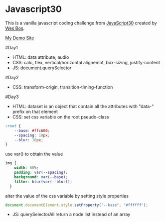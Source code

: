   # Javascript30

This is a vanilla javascript coding challenge from [JavaScript30](https://javascript30.com/) created by [Wes Bos](https://github.com/wesbos).

[My Demo Site](https://tkforce.github.io/javascript30/)

#Day1
  - HTML: data attribute, audio
  - CSS: calc, flex, vertical/horizontal alignemnt, box-sizing, justify-content
  - JS: document.querySelector


#Day2
  - CSS: transform-origin, transition-timing-function


#Day3
  - HTML: dataset is an object that contain all the attributes with "data-" prefix on that element
  - CSS: 
  set css variable on the root pseudo-class    
  ```css
  :root {
      --base: #ffc600;
      --spacing: 10px;
      --blur: 10px;
  }
  ```
  use var() to obtain the value
  ```css
  img {
      width: 60%;
      padding: var(--spacing);
      background: var(--base);
      filter: blur(var(--blur));
    }
  ```
  alter the value of the css variable by setting style properties
  ```javascript
  document.documentElement.style.setProperty("--base", "#ffffff");
  ```
  - JS: querySelectorAll return a node list instead of an array





